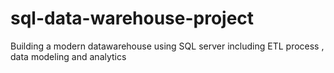 # sql-data-warehouse-project
Building a modern datawarehouse using SQL server including ETL process , data modeling and analytics 
